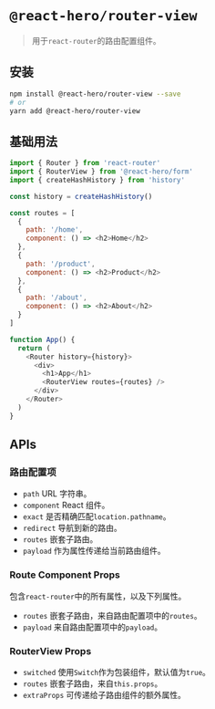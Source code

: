 # `@react-hero/router-view`

> 用于`react-router`的路由配置组件。

## 安装

```bash
npm install @react-hero/router-view --save
# or
yarn add @react-hero/router-view
```

## 基础用法

```javascript
import { Router } from 'react-router'
import { RouterView } from '@react-hero/form'
import { createHashHistory } from 'history'

const history = createHashHistory()

const routes = [
  {
    path: '/home',
    component: () => <h2>Home</h2>
  },
  {
    path: '/product',
    component: () => <h2>Product</h2>
  },
  {
    path: '/about',
    component: () => <h2>About</h2>
  }
]

function App() {
  return (
    <Router history={history}>
      <div>
        <h1>App</h1>
        <RouterView routes={routes} />
      </div>
    </Router>
  )
}
```

## APIs

### 路由配置项

- `path` URL 字符串。
- `component` React 组件。
- `exact` 是否精确匹配`location.pathname`。
- `redirect` 导航到新的路由。
- `routes` 嵌套子路由。
- `payload` 作为属性传递给当前路由组件。

### Route Component Props

包含`react-router`中的所有属性，以及下列属性。

- `routes` 嵌套子路由，来自路由配置项中的`routes`。
- `payload` 来自路由配置项中的`payload`。

### RouterView Props

- `switched` 使用`Switch`作为包装组件，默认值为`true`。
- `routes` 嵌套子路由，来自`this.props`。
- `extraProps` 可传递给子路由组件的额外属性。
